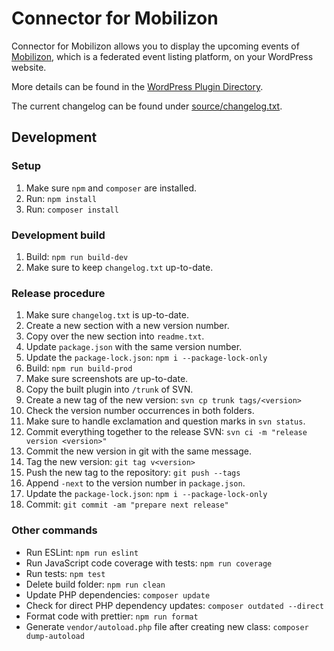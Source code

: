 # Connector for Mobilizon

Connector for Mobilizon allows you to display the upcoming events of [Mobilizon](https://joinmobilizon.org/), which is a federated event listing platform, on your WordPress website.

More details can be found in the [WordPress Plugin Directory](https://wordpress.org/plugins/connector-mobilizon/).

The current changelog can be found under [source/changelog.txt](source/changelog.txt).

## Development

### Setup

1. Make sure `npm` and `composer` are installed.
2. Run: `npm install`
3. Run: `composer install`

### Development build

1. Build: `npm run build-dev`
2. Make sure to keep `changelog.txt` up-to-date.

### Release procedure

1. Make sure `changelog.txt` is up-to-date.
2. Create a new section with a new version number.
3. Copy over the new section into `readme.txt`.
4. Update `package.json` with the same version number.
5. Update the `package-lock.json`: `npm i --package-lock-only`
6. Build: `npm run build-prod`
7. Make sure screenshots are up-to-date.
8. Copy the built plugin into `/trunk` of SVN.
9. Create a new tag of the new version: `svn cp trunk tags/<version>`
10. Check the version number occurrences in both folders.
11. Make sure to handle exclamation and question marks in `svn status`.
12. Commit everything together to the release SVN: `svn ci -m "release version <version>"`
13. Commit the new version in git with the same message.
14. Tag the new version: `git tag v<version>`
15. Push the new tag to the repository: `git push --tags`
16. Append `-next` to the version number in `package.json`.
17. Update the `package-lock.json`: `npm i --package-lock-only`
18. Commit: `git commit -am "prepare next release"`

### Other commands

- Run ESLint: `npm run eslint`
- Run JavaScript code coverage with tests: `npm run coverage`
- Run tests: `npm test`
- Delete build folder: `npm run clean`
- Update PHP dependencies: `composer update`
- Check for direct PHP dependency updates: `composer outdated --direct`
- Format code with prettier: `npm run format`
- Generate `vendor/autoload.php` file after creating new class: `composer dump-autoload`
